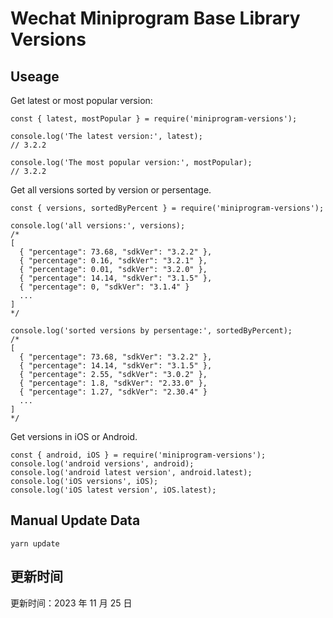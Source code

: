 
# Wechat Miniprogram Base Library Versions

## Useage

Get latest or most popular version:

```;
const { latest, mostPopular } = require('miniprogram-versions');

console.log('The latest version:', latest);
// 3.2.2

console.log('The most popular version:', mostPopular);
// 3.2.2

```

Get all versions sorted by version or persentage.

```
const { versions, sortedByPercent } = require('miniprogram-versions');

console.log('all versions:', versions);
/*
[
  { "percentage": 73.68, "sdkVer": "3.2.2" },
  { "percentage": 0.16, "sdkVer": "3.2.1" },
  { "percentage": 0.01, "sdkVer": "3.2.0" },
  { "percentage": 14.14, "sdkVer": "3.1.5" },
  { "percentage": 0, "sdkVer": "3.1.4" }
  ...
]
*/

console.log('sorted versions by persentage:', sortedByPercent);
/*
[
  { "percentage": 73.68, "sdkVer": "3.2.2" },
  { "percentage": 14.14, "sdkVer": "3.1.5" },
  { "percentage": 2.55, "sdkVer": "3.0.2" },
  { "percentage": 1.8, "sdkVer": "2.33.0" },
  { "percentage": 1.27, "sdkVer": "2.30.4" }
  ...
]
*/
```

Get versions in iOS or Android.

```
const { android, iOS } = require('miniprogram-versions');
console.log('android versions', android);
console.log('android latest version', android.latest);
console.log('iOS versions', iOS);
console.log('iOS latest version', iOS.latest);
```

## Manual Update Data

```
yarn update
```

## 更新时间

更新时间：2023 年 11 月 25 日
